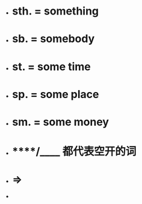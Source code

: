 - # sth. = something
- # sb. = somebody
- # st. = some time
- # sp. = some place
- # sm. = some money
- # ****/____ 都代表空开的词
- # =>
-